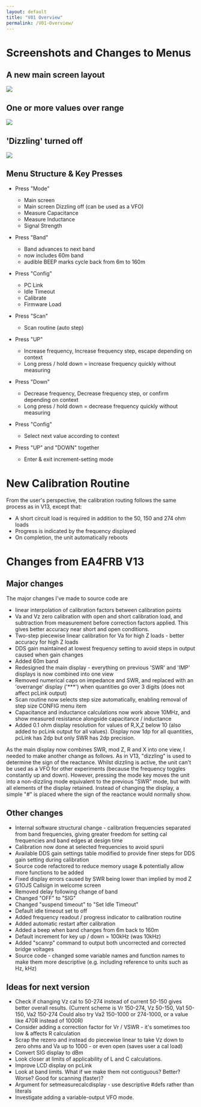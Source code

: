 ```yaml
---
layout: default
title: "V01 Overview"
permalink: /V01-Overview/
---
```

# Screenshots and Changes to Menus 
## A new main screen layout
![](https://g1ojs.github.io/G1OJS-MR300-SARK100-Firmware/assets/img/2025-01-05%20Main%20screen%2050%20Ohms.png)

## One or more values over range
![](https://g1ojs.github.io/G1OJS-MR300-SARK100-Firmware/assets/img/2025-01-05%20Overrange.png)

## 'Dizzling' turned off
![](https://g1ojs.github.io/G1OJS-MR300-SARK100-Firmware/assets/img/2025-01-05%20Dizzling%20off.png)

## Menu Structure & Key Presses
- Press "Mode"
    - Main screen
    - Main screen Dizzling off (can be used as a VFO)
    - Measure Capacitance
    - Measure Inductance
    - Signal Strength
- Press "Band"
    - Band advances to next band
    - now includes 60m band
    - audible BEEP marks cycle back from 6m to 160m
- Press "Config"
    - PC Link
    - Idle Timeout
    - Calibrate
    - Firmware Load
- Press "Scan"
    - Scan routine (auto step)

- Press "UP"
    - Increase frequency, Increase frequency step, escape depending on context
    - Long press / hold down = increase frequency quickly without measuring
- Press "Down"
    - Decrease frequency, Decrease frequency step, or confirm depending on context
    - Long press / hold down = decrease frequency quickly without measuring
- Press "Config"
    - Select next value according to context
- Press "UP" and "DOWN" together
    - Enter & exit increment-setting mode

# New Calibration Routine
From the user's perspective, the calibration routing follows the same process as in V13, except that:
- A short circuit load is required in addition to the 50, 150 and 274 ohm loads
- Progress is indicated by the frequency displayed
- On completion, the unit automatically reboots

# Changes from EA4FRB V13

## Major changes
The major changes I've made to source code are
- linear interpolation of calibration factors between calibration points
- Va and Vz zero calibration with open and short calibration load, and subtraction from measurement before correction factors applied. This gives better accuracy near short and open conditions.
- Two-step piecewise linear calibration for Va for high Z loads - better accuracy for high Z loads
- DDS gain maintained at lowest frequency setting to avoid steps in output caused when gain changes
- Added 60m band
- Redesigned the main display - everything on previous 'SWR' and 'IMP' displays is now combined into one view
- Removed numerical caps on impedance and SWR, and replaced with an 'overrange' display ('***') when quantities go over 3 digits (does not affect pcLink output)
- Scan routine now selects step size automatically, enabling removal of step size CONFIG menu item
- Capacitance and inductance calculations now work above 10MHz, and show measured resistance alongside capacitance / inductance
- Added 0.1 ohm display resolution for values of R,X,Z below 10 (also added to pcLink output for all values). Display now 1dp for all quantities, pcLink has 2dp but only SWR has 2dp precision.

As the main display now combines SWR, mod Z, R and X into one view, I needed to make another change as follows. As in V13, "dizzling" is used to determine the sign of the reactance. Whilst dizzling is active, the unit can't be used as a VFO for other experiments (because the frequency toggles constantly up and down). However, pressing the mode key moves the unit into a non-dizzling mode equivalent to the previous "SWR" mode, but with all elements of the display retained. Instead of changing the display, a simple "#" is placed where the sign of the reactance would normally show. 


## Other changes
- Internal software structural change - calibration frequencies separated from band frequencies, giving greater freedom for setting cal frequencies and band edges at design time
- Calibration now done at selected frequencies to avoid spurii
- Available DDS gain settings table modified to provide finer steps for DDS gain setting during calibration
- Source code refactored to reduce memory usage & potentially allow more functions to be added
- Fixed display errors caused by SWR being lower than implied by mod Z
- G1OJS Callsign in welcome screen
- Removed delay following change of band
- Changed "OFF" to "SIG"
- Changed "suspend timeout" to "Set Idle Timeout"
- Default idle timeout set to off
- Added frequency readout / progress indicator to calibration routine
- Added automatic restart after calibration
- Added a beep when band changes from 6m back to 160m
- Default increment for key up / down = 100kHz (was 10kHz)
- Added "scanrp" command to output both uncorrected and corrected bridge voltages
- Source code - changed some variable names and function names to make them more descriptive (e.g. including reference to units such as Hz, kHz)

## Ideas for next version
- Check if changing Vz cal to 50-274 instead of current 50-150 gives better overall results. 
   (Current scheme is Vr 150-274, Vz 50-150, Va1 50-150, Va2 150-274 Could also try Va2 150-1000 or 274-1000, or a value like 470R instead of 1000R)
- Consider adding a correction factor for Vr / VSWR - it's sometimes too low & affects R calculation
- Scrap the rezero and instead do piecewise linear to take Vz down to zero ohms and Va up to 1000 - or even open (saves user a cal load)
- Convert SIG display to dBm
- Look closer at limits of applicability of L and C calculations.
- Improve LCD display on pcLink
- Look at band limits. What if we make them not contiguous? Better? Worse? Good for scanning (faster)?
- Argument for setmeasurecalcdisplay - use descriptive #defs rather than literals
- Investigate adding a variable-output VFO mode.






